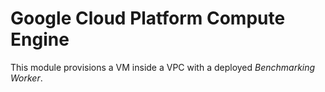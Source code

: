 # Google Cloud Platform Compute Engine

This module provisions a VM inside a VPC with a deployed *Benchmarking Worker*. 


